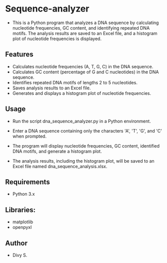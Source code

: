 # Sequence-analyzer
- This is a Python program that analyzes a DNA sequence by calculating nucleotide frequencies, GC content, and identifying repeated DNA motifs. The analysis results are saved to an Excel file, and a histogram plot of nucleotide frequencies is displayed.

## Features
- Calculates nucleotide frequencies (A, T, G, C) in the DNA sequence.
- Calculates GC content (percentage of G and C nucleotides) in the DNA sequence.
- Identifies repeated DNA motifs of lengths 2 to 5 nucleotides.
- Saves analysis results to an Excel file.
- Generates and displays a histogram plot of nucleotide frequencies.
## Usage
- Run the script dna_sequence_analyzer.py in a Python environment.

- Enter a DNA sequence containing only the characters 'A', 'T', 'G', and 'C' when prompted.

- The program will display nucleotide frequencies, GC content, identified DNA motifs, and generate a histogram plot.

- The analysis results, including the histogram plot, will be saved to an Excel file named dna_sequence_analysis.xlsx.

## Requirements
- Python 3.x
## Libraries:
- matplotlib
- openpyxl
## Author
- Divy S.
